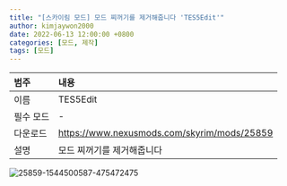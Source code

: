 ```yaml
---
title: "[스카이림 모드] 모드 찌꺼기를 제거해줍니다 'TES5Edit'"
author: kimjaywon2000
date: 2022-06-13 12:00:00 +0800
categories: [모드, 제작]
tags: [모드]
---
```


| 범주             | 내용            |
|:----------------|:---------------|
| 이름             | TES5Edit  |
| 필수 모드         | -              |
| 다운로드          | <https://www.nexusmods.com/skyrim/mods/25859>     |
| 설명             | 모드 찌꺼기를 제거해줍니다        |

![25859-1544500587-475472475](https://user-images.githubusercontent.com/76558033/173389151-7fafa759-64c8-4e0a-a926-e1f0245b83ad.jpg)
